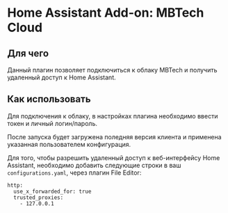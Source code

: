 # Home Assistant Add-on: MBTech Cloud

## Для чего

Данный плагин позволяет подключиться к облаку MBTech и получить удаленный доступ к Home Assistant.

## Как использовать

Для подключения к облаку, в настройках плагина необходимо ввести токен и личный логин/пароль.

После запуска будет загружена поледняя версия клиента и применена указанная пользователем конфигурация.

Для того, чтобы разрешить удаленный доступ к веб-интерфейсу Home Assistant, необходимо добавить следующие строки в ваш `configurations.yaml`, через плагин File Editor:
```
http:
  use_x_forwarded_for: true
  trusted_proxies:
    - 127.0.0.1
```
